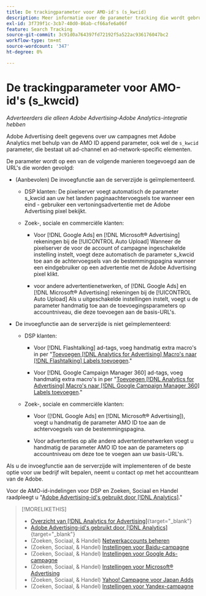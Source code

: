 ```yaml
---
title: De trackingparameter voor AMO-id's (s_kwcid)
description: Meer informatie over de parameter tracking die wordt gebruikt om Adobe Advertising-gegevens te delen met Adobe Analytics.
exl-id: 3f739f1c-3cb7-40d0-86ab-cf66afe6a06f
feature: Search Tracking
source-git-commit: 3c91d0a764397fd72192f5a522ac936176047bc2
workflow-type: tm+mt
source-wordcount: '347'
ht-degree: 0%

---
```


# De trackingparameter voor AMO-id&#39;s (s_kwcid)

*Adverteerders die alleen Adobe Advertising-Adobe Analytics-integratie hebben*

<!-- This should go in the Analytics integration chapter > IDs page, under "AMO IDs" once I've finalized content for DSP clients.  -->

Adobe Advertising deelt gegevens over uw campagnes met Adobe Analytics met behulp van de AMO ID append parameter, ook wel de `s_kwcid` parameter, die bestaat uit ad-channel en ad-network-specific elementen.

De parameter wordt op een van de volgende manieren toegevoegd aan de URL&#39;s die worden gevolgd:

* (Aanbevolen) De invoegfunctie aan de serverzijde is geïmplementeerd.

   * DSP klanten: De pixelserver voegt automatisch de parameter s_kwcid aan uw het landen paginaachtervoegsels toe wanneer een eind - gebruiker een vertoningsadvertentie met de Adobe Advertising pixel bekijkt.

   * Zoek-, sociale en commerciële klanten:

      * Voor [!DNL Google Ads] en [!DNL Microsoft® Advertising] rekeningen bij de [!UICONTROL Auto Upload] Wanneer de pixelserver de voor de account of campagne ingeschakelde instelling instelt, voegt deze automatisch de parameter s_kwcid toe aan de achtervoegsels van de bestemmingspagina wanneer een eindgebruiker op een advertentie met de Adobe Advertising pixel klikt.

      * voor andere advertentienetwerken, of [!DNL Google Ads] en [!DNL Microsoft® Advertising] rekeningen bij de [!UICONTROL Auto Upload] Als u uitgeschakelde instellingen instelt, voegt u de parameter handmatig toe aan de toevoegingsparameters op accountniveau, die deze toevoegen aan de basis-URL&#39;s.

* De invoegfunctie aan de serverzijde is niet geïmplementeerd:

   * DSP klanten:

      * Voor [!DNL Flashtalking] ad-tags, voeg handmatig extra macro&#39;s in per &quot;[Toevoegen [!DNL Analytics for Advertising] Macro&#39;s naar [!DNL Flashtalking] Labels toevoegen](/help/integrations/analytics/macros-flashtalking.md).&quot;

      * Voor [!DNL Google Campaign Manager 360] ad-tags, voeg handmatig extra macro&#39;s in per &quot;[Toevoegen [!DNL Analytics for Advertising] Macro&#39;s naar [!DNL Google Campaign Manager 360] Labels toevoegen](/help/integrations/analytics/macros-google-campaign-manager.md).&quot;

  <!--  * For all other ads, XXXX. -->

   * Zoek-, sociale en commerciële klanten:

      * Voor ([!DNL Google Ads] en [!DNL Microsoft® Advertising]), voegt u handmatig de parameter AMO ID toe aan de achtervoegsels van de bestemmingspagina.

      * Voor advertenties op alle andere advertentienetwerken voegt u handmatig de parameter AMO ID toe aan de parameters op accountniveau om deze toe te voegen aan uw basis-URL&#39;s.

Als u de invoegfunctie aan de serverzijde wilt implementeren of de beste optie voor uw bedrijf wilt bepalen, neemt u contact op met het accountteam van de Adobe.

Voor de AMO-id-indelingen voor DSP en Zoeken, Sociaal en Handel raadpleegt u &quot;[Adobe Advertising-id&#39;s gebruikt door [!DNL Analytics]](/help/integrations/analytics/ids.md#amo-id).&quot;

>[!MORELIKETHIS]
>
>* [Overzicht van [!DNL Analytics for Advertising]](/help/integrations/analytics/overview.md){target="_blank"}
>* [Adobe Advertising-id&#39;s gebruikt door [!DNL Analytics]](/help/integrations/analytics/ids.md#amo-id){target="_blank"}
>* (Zoeken, Sociaal, &amp; Handel) [Netwerkaccounts beheren](/help/search-social-commerce/campaign-management/accounts/ad-network-account-manage.md)
>* (Zoeken, Sociaal, &amp; Handel) [Instellingen voor Baidu-campagne](/help/search-social-commerce/campaign-management/campaigns/campaign-settings-baidu.md)
>* (Zoeken, Sociaal, &amp; Handel) [Instellingen voor Google Ads-campagne](/help/search-social-commerce/campaign-management/campaigns/campaign-settings-google.md)
>* (Zoeken, Sociaal, &amp; Handel) [Instellingen voor Microsoft® Advertising](/help/search-social-commerce/campaign-management/campaigns/campaign-settings-microsoft.md)
>* (Zoeken, Sociaal, &amp; Handel) [Yahoo! Campagne voor Japan Adds](/help/search-social-commerce/campaign-management/campaigns/campaign-settings-yahoo-japan.md)
>* (Zoeken, Sociaal, &amp; Handel) [Instellingen voor Yandex-campagne](/help/search-social-commerce/campaign-management/campaigns/campaign-settings-yandex.md)

